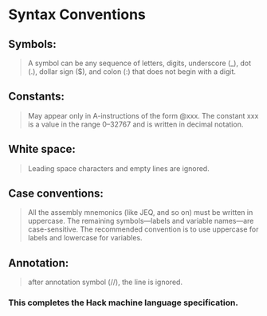 # Syntax Conventions

## Symbols:
>A symbol can be any sequence of letters, digits, underscore (_), dot (.), dollar sign ($), and colon (:) that does not begin with a digit.

## Constants:
>May appear only in A-instructions of the form @xxx. The constant xxx is a value in the range 0–32767 and is written in decimal notation.

## White space:
>Leading space characters and empty lines are ignored.

## Case conventions:
>All the assembly mnemonics (like JEQ, and so on) must be written in uppercase. The remaining symbols—labels and variable names—are case-sensitive. The recommended convention is to use uppercase for labels and lowercase for variables.

## Annotation:
>after annotation symbol (//), the line is ignored.

### This completes the Hack machine language specification.
